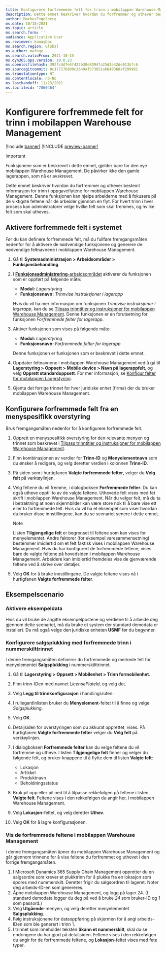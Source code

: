 ```yaml
---
title: Konfigurere forfremmede felt for trinn i mobilappen Warehouse Management
description: Dette emnet beskriver hvordan du forfremmer og uthever bestemt informasjon for trinn i oppgaveflytene for mobilappen Warehouse Management.
author: MarkusFogelberg
ms.date: 10/15/2021
ms.topic: article
ms.search.form: ''
audience: Application User
ms.reviewer: kamaybac
ms.search.region: Global
ms.author: mafoge
ms.search.validFrom: 2021-10-15
ms.dyn365.ops.version: 10.0.23
ms.openlocfilehash: 392fc4d7e4f423b38e8394fa25d2e42de913bfc6
ms.sourcegitcommit: 8c17717b800c2649af573851ab640368af299981
ms.translationtype: HT
ms.contentlocale: nb-NO
ms.lasthandoff: 11/23/2021
ms.locfileid: "7860464"
---
```

# <a name="configure-promoted-fields-for-steps-in-the-warehouse-management-mobile-app"></a>Konfigurere forfremmede felt for trinn i mobilappen Warehouse Management

[!include [banner](../includes/banner.md)]
[!INCLUDE [preview-banner](../includes/preview-banner.md)]
<!--KFM: Preview until GA with 10.0.23 -->

> [!IMPORTANT]
> Funksjonene som er beskrevet i dette emnet, gjelder bare for den nye mobilappen Warehouse Management. De påvirker ikke den gamle lagerappen, som nå er avskrevet.

Dette emnet beskriver hvordan du forfremmer og uthever bestemt informasjon for trinn i oppgaveflytene for mobilappen Warehouse Management. Denne funksjonen kan hjelpe arbeiderne med å fokusere på de viktigste feltene når de arbeider gjennom en flyt. For hvert trinn i hver prosess kan administratorer velge hvilke felt som skal fremmes, og hvilke felt som skal utheves.

## <a name="enable-promoted-fields-in-your-system"></a>Aktivere forfremmede felt i systemet

Før du kan definere forfremmede felt, må du fullføre fremgangsmåten nedenfor for å aktivere de nødvendige funksjonene og generere de nødvendige feltnavnene i mobilappen Warehouse Management.

1. Gå til **Systemadministrasjon \> Arbeidsområder \> Funksjonsbehandling**.
1. I [**Funksjonsadministrering**-arbeidsområdet](../../fin-ops-core/fin-ops/get-started/feature-management/feature-management-overview.md) aktiverer du funksjonen som er oppført på følgende måte:

    - **Modul:** *Lagerstyring*
    - **Funksjonsnavn:** *Trinnvise instruksjoner i lagerapp*

    Hvis du vil ha mer informasjon om funksjonen *Trinnvise instruksjoner i lagerapp*, kan du se [Tilpass trinntitler og instruksjoner for mobilappen Warehouse Management](mobile-app-titles-instructions.md). Denne funksjonen er en forutsetning for funksjonen *Forfremmede felter for lagerapp*.

1. Aktiver funksjonen som vises på følgende måte:

    - **Modul:** *Lagerstyring*
    - **Funksjonsnavn:** *Forfremmede felter for lagerapp*

    Denne funksjonen er funksjonen som er beskrevet i dette emnet.

1. Oppdater feltnavnene i mobilappen Warehouse Management ved å gå til **Lagerstyring \> Oppsett \> Mobile device \> Navn på lagerappfelt**, og velg **Opprett standardoppsett**. For mer informasjon, se [Konfigur felter for mobilappen Lagerstyring](configure-app-field-names-priorities-warehouse.md).
1. Gjenta det forrige trinnet for hver juridiske enhet (firma) der du bruker mobilappen Warehouse Management.

## <a name="configure-promoted-fields-from-a-menu-specific-override"></a>Konfigurere forfremmede felt fra en menyspesifikk overstyring

Bruk fremgangsmåten nedenfor for å konfigurere forfremmede felt.

1. Opprett en menyspesifikk overstyring for den relevante menyen og trinnet som beskrevet i [Tilpass trinntitler og instruksjoner for mobilappen Warehouse Management](mobile-app-titles-instructions.md).
1. Finn kombinasjonen av verdier for **Trinn-ID** og **Menyelementnavn** som du ønsker å redigere, og velg deretter verdien i kolonnen **Trinn-ID**.
1. På siden som i hurtigfanen **Valgte forfremmede felter**, velger du **Velg felt** på verktøylinjen.
1. Velg feltene du vil fremme, i dialogboksen **Forfremmede felter**. Du kan også utheve opptil to av de valgte feltene. Uthevede felt vises med fet skrift i mobilappen Warehouse Management. Når du velger felt, må du ta i betraktning at noen skjermbilder kan være store nok til å bare vise ett eller to forfremmede felt. Hvis du vil ha et eksempel som viser hvordan du bruker disse innstillingene, kan du se scenariet senere i dette emnet.

    > [!NOTE]
    > Listen **Tilgjengelige felt** er begrenset til feltene som kan vises for menyelementet. Andre faktorer (for eksempel varesammensetning) bestemmer imidlertid om et felt faktisk vises i mobilappen Warehouse Management. Hvis du har konfigurert de forfremmede feltene, vises bare de valgte feltene på hovedsiden i mobilappen Warehouse Management. Arbeidere kan imidlertid fremdeles vise de gjenværende feltene ved å skrive over detaljer.

1. Velg **OK** for å bruke innstillingene. De valgte feltene vises nå i hurtigfanen **Valgte forfremmede felter**.

## <a name="example-scenario"></a>Eksempelscenario

### <a name="enable-sample-data"></a>Aktivere eksempeldata

Hvis du vil bruke de angitte eksempelpostene og verdiene til å arbeide deg gjennom dette scenariet, må du bruke et system der standard demodata er installert. Du må også velge den juridiske enheten **USMF** før du begynner.

### <a name="configure-sales-picking-with-promoted-steps-on-the-license-plate-step"></a>Konfigurere salgsplukking med forfremmede trinn i nummerskilttrinnet

I denne fremgangsmåten definerer du forfremmede og merkede felt for menyelementet **Salgsplukking** i nummerskilttrinnet.

1. Gå til **Lagerstyring \> Oppsett \> Mobilenhet \> Trinn formobilenhet**.
1. Finn trinn-IDen med navnet *LicensePlateId*, og velg det.
1. Velg **Legg til trinnkonfigurasjon** i handlingsruten.
1. I rullegardinlisten bruker du **Menyelement**-feltet til å finne og velge *Salgsplukking*.
1. Velg **OK**.
1. Detaljsiden for overstyringen som du akkurat opprettet, vises. På hurtigfanen **Valgte forfremmede felter** velger du **Velg felt** på verktøylinjen.
1. I dialogboksen **Forfremmede felter** kan du velge feltene du vil forfremme og utheve. I listen **Tilgjengelige felt** finner og velger du følgende felt, og bruker knappene til å flytte dem til listen **Valgte felt**:

    - Lokasjon
    - Artikkel
    - Produktnavn
    - Beholdningsstatus

1. Bruk pil opp eller pil ned til å tilpasse rekkefølgen på feltene i listen **Valgte felt**. Feltene vises i den rekkefølgen du angir her, i mobilappen Warehouse Management.
1. Velg **Lokasjon**-feltet, og velg deretter **Uthev**.
1. Velg **OK** for å lagre konfigurasjonen.

### <a name="view-the-promoted-fields-in-the-warehouse-management-mobile-app"></a>Vis de forfremmede feltene i mobilappen Warehouse Management

I denne fremgangsmåten åpner du mobilappen Warehouse Management og går gjennom trinnene for å vise feltene du forfremmet og uthevet i den forrige fremgangsmåten.

1. I Microsoft Dynamics 365 Supply Chain Management oppretter du en salgsordre som krever et plukktrinn for å plukke fra en lokasjon som spores med nummerskilt. Deretter frigir du salgsordren til lageret. Noter deg arbeids-ID-en som genereres.
1. Åpne mobilappen Warehouse Management, og logg på lager 24. (I standard demodata logger du deg på ved å bruke *24* som bruker-ID og *1* som passord.)
1. Velg **Utgående**-menyen, og velg deretter menyelementet **Salgsplukking**.
1. Følg instruksjonene for dataoppføring på skjermen for å angi arbeids-IDen som ble generert i trinn 1.
1. I trinnet som inneholder teksten **Skann et nummerskilt**, skal du se endringene du har gjort på detaljsiden. Feltene vises i den rekkefølgen du angir for de forfremmede feltene, og **Lokasjon**-feltet vises med fete typer.
